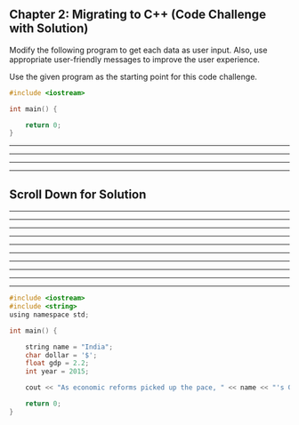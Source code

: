 ## Chapter 2: Migrating to C++ (Code Challenge with Solution) 

Modify the following program to get each data as user input. Also, use appropriate user-friendly messages to improve the user experience.  

Use the given program as the starting point for this code challenge.

```C
#include <iostream>

int main() {

    return 0;
}
```

----
----
----
----
## Scroll Down for Solution 
----
----
----
----
----
----
----
----
----
----

```C
#include <iostream>
#include <string>
using namespace std;

int main() {

	string name = "India";
	char dollar = '$';
	float gdp = 2.2;
	int year = 2015;

	cout << "As economic reforms picked up the pace, " << name << "'s GDP grew five-fold to reach US" << dollar << gdp <<" trillion in " << year << " (as per IMF estimates).";

	return 0;
}
```
